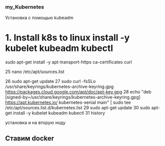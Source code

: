 ### my_Kubernetes 
Установка с помощью 
kubeadm

# 1. Install k8s to linux install -y kubelet kubeadm kubectl

 sudo apt-get install -y apt-transport-https ca-certificates curl
 
 25  nano /etc/apt/sources.list
 
   26  sudo apt-get update
   27  sudo curl -fsSLo /usr/share/keyrings/kubernetes-archive-keyring.gpg https://packages.cloud.google.com/apt/doc/apt-key.gpg
   28  echo "deb [signed-by=/usr/share/keyrings/kubernetes-archive-keyring.gpg] https://apt.kubernetes.io/ kubernetes-xenial main" | sudo 
tee /etc/apt/sources.list.d/kubernetes.list
   29  sudo apt-get update
   30  sudo apt-get install -y kubelet kubeadm kubectl
   31  history

установка и на вторую ноду 

## Ставим docker

